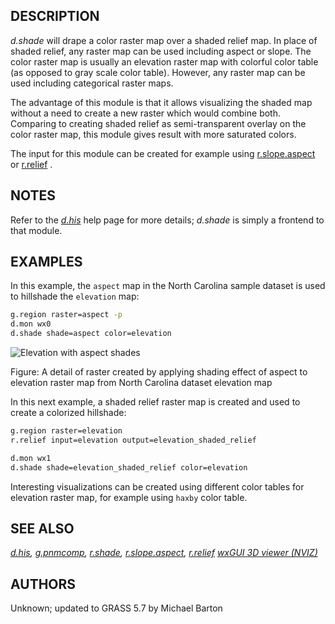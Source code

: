 ## DESCRIPTION

*d.shade* will drape a color raster map over a shaded relief map. In
place of shaded relief, any raster map can be used including aspect or
slope. The color raster map is usually an elevation raster map with
colorful color table (as opposed to gray scale color table). However,
any raster map can be used including categorical raster maps.

The advantage of this module is that it allows visualizing the shaded
map without a need to create a new raster which would combine both.
Comparing to creating shaded relief as semi-transparent overlay on the
color raster map, this module gives result with more saturated colors.

The input for this module can be created for example using
[r.slope.aspect](r.slope.aspect.md) or [r.relief](r.relief.md)
.

## NOTES

Refer to the *[d.his](d.his.md)* help page for more details; *d.shade*
is simply a frontend to that module.

## EXAMPLES

In this example, the `aspect` map in the North Carolina sample dataset
is used to hillshade the `elevation` map:

```bash
g.region raster=aspect -p
d.mon wx0
d.shade shade=aspect color=elevation
```

![Elevation with aspect shades](dshade.png)

Figure: A detail of raster created by applying shading effect of aspect
to elevation raster map from North Carolina dataset elevation map

In this next example, a shaded relief raster map is created and used to
create a colorized hillshade:

```bash
g.region raster=elevation
r.relief input=elevation output=elevation_shaded_relief

d.mon wx1
d.shade shade=elevation_shaded_relief color=elevation
```

Interesting visualizations can be created using different color tables
for elevation raster map, for example using `haxby` color table.

## SEE ALSO

*[d.his](d.his.md), [g.pnmcomp](g.pnmcomp.md), [r.shade](r.shade.md),
[r.slope.aspect](r.slope.aspect.md), [r.relief](r.relief.md)
[wxGUI 3D viewer (NVIZ)](wxGUI.nviz.md)*

## AUTHORS

Unknown; updated to GRASS 5.7 by Michael Barton
